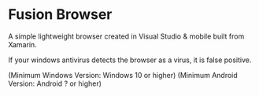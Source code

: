 # Fusion Browser
A simple lightweight browser created in Visual Studio & mobile built from Xamarin.

If your windows antivirus detects the browser as a virus, it is false positive.

(Minimum Windows Version: Windows 10 or higher)
(Minimum Android Version: Android ? or higher)
